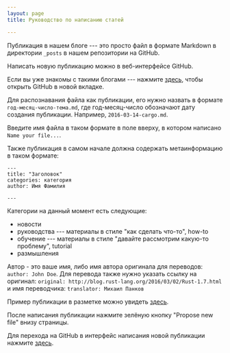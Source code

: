 ```yaml
---
layout: page
title: Руководство по написанию статей

---
```


Публикация в нашем блоге --- это просто файл в формате Markdown в
директории `_posts` в нашем репозитории на GitHub.

Написать новую публикацию можно в веб-интерфейсе GitHub.

Если вы уже знакомы с такими блогами --- нажмите <a
href="https://github.com/ruRust/rustycrate.ru/new/master/_posts"
target="blank">здесь</a>, чтобы открыть GitHub в новой вкладке.

Для распознавания файла как публикации, его нужно назвать в формате
`год-месяц-число-тема.md`, где год-месяц-число обозначают дату
создания публикации. Например, `2016-03-14-cargo.md`.

Введите имя файла в таком формате в поле вверху, в котором написано
`Name your file...`.

Также публикация в самом начале должна содержать метаинформацию в таком формате:

```
---
title: "Заголовок"
categories: категория
author: Имя Фамилия

---

```

Категории на данный момент есть следующие:

* новости
* руководства --- материалы в стиле "как сделать что-то", how-to
* обучение --- материалы в стиле "давайте рассмотрим какую-то проблему", tutorial
* размышления

Автор - это ваше имя, либо имя автора оригинала для переводов:
`author: John Doe`. Для перевода также нужно указать ссылку на оригинал:
`original: http://blog.rust-lang.org/2016/03/02/Rust-1.7.html`
и имя переводчика: `translator: Михаил Панков`

Пример публикации в разметке можно увидеть
[здесь](https://raw.githubusercontent.com/ruRust/rustycrate.ru/master/_posts/2016-03-03-Rust-1.7.md).

После написания публикации нажмите зелёную кнопку "Propose new file"
внизу страницы.

Для перехода на GitHub в интерфейс написания новой публикации нажмите
<a href="https://github.com/ruRust/rustycrate.ru/new/master/_posts"
target="blank">здесь</a>.
